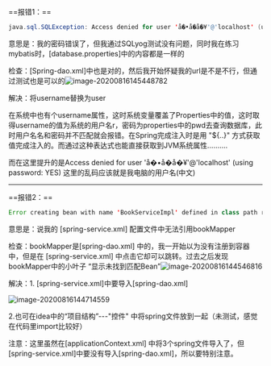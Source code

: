 

==报错1：==

```java
java.sql.SQLException: Access denied for user 'å�•å­�å�¥'@'localhost' (using password: YES)
```

意思是：我的密码错误了，但我通过SQLyog测试没有问题，同时我在练习mybatis时，[database.properties]中的内容都是一样的

检查：[Spring-dao.xml]中也是对的，然后我开始怀疑我的url是不是不行，但通过测试也是可以的![image-20200816145448782](D:\笔记\SSM框架整合时出现的问题\image\image-20200816145448782.png)



解决：将username替换为user

在系统中也有个username属性，这时系统变量覆盖了Properties中的值，这时取得username的值为系统的用户名r，密码为properties中的pwd去查询数据库，此时用户名名和密码并不匹配就会报错。在Spring完成注入时是用 "${..}"  方式获取值完成注入的。而通过这种表达式也能直接获取到JVM系统属性..........

而在这里提升的是Access denied for user 'å�•å­�å�¥'@'localhost' (using password: YES) 这里的乱码应该就是我电脑的用户名(中文)

-----------------------------------------------------------------



==报错2：==

```java
Error creating bean with name 'BookServiceImpl' defined in class path resource [spring-service.xml]: Cannot resolve reference to bean 'bookMapper' while setting bean property 'bookMapper'; nested exception is org.springframework.beans.factory.NoSuchBeanDefinitionException: No bean named 'bookMapper' available
```

意思是：说我的 [spring-service.xml] 配置文件中无法引用bookMapper

检查：bookMapper是[spring-dao.xml] 中的，我一开始以为没有注册到容器中，但是在 [spring-service.xml] 中点击它却可以跳转。过去之后发现bookMapper中的小叶子 “显示未找到匹配Bean”![image-20200816144546816](D:\笔记\SSM框架整合时出现的问题\image\image-20200816144546816.png)



解决：1. [spring-service.xml]中要导入[spring-dao.xml]

![image-20200816144714559](D:\笔记\SSM框架整合时出现的问题\image\image-20200816144714559.png)

2.也可在idea中的“项目结构”---"控件" 中将spring文件放到一起（未测试，感觉在代码里import比较好）

注意：这里虽然在[applicationContext.xml] 中将3个spring文件导入了，但[spring-service.xml]中要没有导入[spring-dao.xml]，所以要特别注意。
















